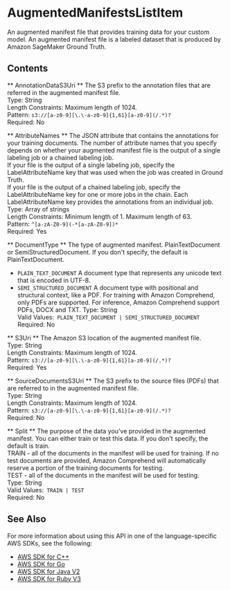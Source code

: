 # AugmentedManifestsListItem<a name="API_AugmentedManifestsListItem"></a>

An augmented manifest file that provides training data for your custom model\. An augmented manifest file is a labeled dataset that is produced by Amazon SageMaker Ground Truth\.

## Contents<a name="API_AugmentedManifestsListItem_Contents"></a>

 ** AnnotationDataS3Uri **   <a name="comprehend-Type-AugmentedManifestsListItem-AnnotationDataS3Uri"></a>
The S3 prefix to the annotation files that are referred in the augmented manifest file\.  
Type: String  
Length Constraints: Maximum length of 1024\.  
Pattern: `s3://[a-z0-9][\.\-a-z0-9]{1,61}[a-z0-9](/.*)?`   
Required: No

 ** AttributeNames **   <a name="comprehend-Type-AugmentedManifestsListItem-AttributeNames"></a>
The JSON attribute that contains the annotations for your training documents\. The number of attribute names that you specify depends on whether your augmented manifest file is the output of a single labeling job or a chained labeling job\.  
If your file is the output of a single labeling job, specify the LabelAttributeName key that was used when the job was created in Ground Truth\.  
If your file is the output of a chained labeling job, specify the LabelAttributeName key for one or more jobs in the chain\. Each LabelAttributeName key provides the annotations from an individual job\.  
Type: Array of strings  
Length Constraints: Minimum length of 1\. Maximum length of 63\.  
Pattern: `^[a-zA-Z0-9](-*[a-zA-Z0-9])*`   
Required: Yes

 ** DocumentType **   <a name="comprehend-Type-AugmentedManifestsListItem-DocumentType"></a>
The type of augmented manifest\. PlainTextDocument or SemiStructuredDocument\. If you don't specify, the default is PlainTextDocument\.   
+  `PLAIN_TEXT_DOCUMENT` A document type that represents any unicode text that is encoded in UTF\-8\.
+  `SEMI_STRUCTURED_DOCUMENT` A document type with positional and structural context, like a PDF\. For training with Amazon Comprehend, only PDFs are supported\. For inference, Amazon Comprehend support PDFs, DOCX and TXT\.
Type: String  
Valid Values:` PLAIN_TEXT_DOCUMENT | SEMI_STRUCTURED_DOCUMENT`   
Required: No

 ** S3Uri **   <a name="comprehend-Type-AugmentedManifestsListItem-S3Uri"></a>
The Amazon S3 location of the augmented manifest file\.  
Type: String  
Length Constraints: Maximum length of 1024\.  
Pattern: `s3://[a-z0-9][\.\-a-z0-9]{1,61}[a-z0-9](/.*)?`   
Required: Yes

 ** SourceDocumentsS3Uri **   <a name="comprehend-Type-AugmentedManifestsListItem-SourceDocumentsS3Uri"></a>
The S3 prefix to the source files \(PDFs\) that are referred to in the augmented manifest file\.  
Type: String  
Length Constraints: Maximum length of 1024\.  
Pattern: `s3://[a-z0-9][\.\-a-z0-9]{1,61}[a-z0-9](/.*)?`   
Required: No

 ** Split **   <a name="comprehend-Type-AugmentedManifestsListItem-Split"></a>
The purpose of the data you've provided in the augmented manifest\. You can either train or test this data\. If you don't specify, the default is train\.  
TRAIN \- all of the documents in the manifest will be used for training\. If no test documents are provided, Amazon Comprehend will automatically reserve a portion of the training documents for testing\.  
 TEST \- all of the documents in the manifest will be used for testing\.  
Type: String  
Valid Values:` TRAIN | TEST`   
Required: No

## See Also<a name="API_AugmentedManifestsListItem_SeeAlso"></a>

For more information about using this API in one of the language\-specific AWS SDKs, see the following:
+  [AWS SDK for C\+\+](https://docs.aws.amazon.com/goto/SdkForCpp/comprehend-2017-11-27/AugmentedManifestsListItem) 
+  [AWS SDK for Go](https://docs.aws.amazon.com/goto/SdkForGoV1/comprehend-2017-11-27/AugmentedManifestsListItem) 
+  [AWS SDK for Java V2](https://docs.aws.amazon.com/goto/SdkForJavaV2/comprehend-2017-11-27/AugmentedManifestsListItem) 
+  [AWS SDK for Ruby V3](https://docs.aws.amazon.com/goto/SdkForRubyV3/comprehend-2017-11-27/AugmentedManifestsListItem) 